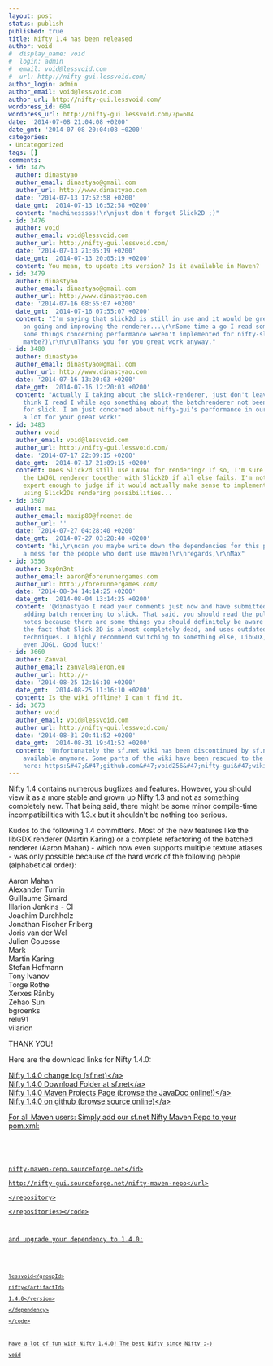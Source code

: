 ```yaml
---
layout: post
status: publish
published: true
title: Nifty 1.4 has been released
author: void
#  display_name: void
#  login: admin
#  email: void@lessvoid.com
#  url: http://nifty-gui.lessvoid.com/
author_login: admin
author_email: void@lessvoid.com
author_url: http://nifty-gui.lessvoid.com/
wordpress_id: 604
wordpress_url: http://nifty-gui.lessvoid.com/?p=604
date: '2014-07-08 21:04:08 +0200'
date_gmt: '2014-07-08 20:04:08 +0200'
categories:
- Uncategorized
tags: []
comments:
- id: 3475
  author: dinastyao
  author_email: dinastyao@gmail.com
  author_url: http://www.dinastyao.com
  date: '2014-07-13 17:52:58 +0200'
  date_gmt: '2014-07-13 16:52:58 +0200'
  content: "machinesssss!\r\njust don't forget Slick2D ;)"
- id: 3476
  author: void
  author_email: void@lessvoid.com
  author_url: http://nifty-gui.lessvoid.com/
  date: '2014-07-13 21:05:19 +0200'
  date_gmt: '2014-07-13 20:05:19 +0200'
  content: You mean, to update its version? Is it available in Maven?
- id: 3479
  author: dinastyao
  author_email: dinastyao@gmail.com
  author_url: http://www.dinastyao.com
  date: '2014-07-16 08:55:07 +0200'
  date_gmt: '2014-07-16 07:55:07 +0200'
  content: "I'm saying that slick2d is still in use and it would be great if you keep
    on going and improving the renderer...\r\nSome time a go I read somewhere that
    some things concerning performance weren't implemented for nifty-slick2d renderer(batchrenderer
    maybe?)\r\n\r\nThanks you for you great work anyway."
- id: 3480
  author: dinastyao
  author_email: dinastyao@gmail.com
  author_url: http://www.dinastyao.com
  date: '2014-07-16 13:20:03 +0200'
  date_gmt: '2014-07-16 12:20:03 +0200'
  content: "Actually I taking about the slick-renderer, just don't leave it behind.\r\nI
    think I read I while ago something about the batchrenderer not been implemented
    for slick. I am just concerned about nifty-gui's performance in our project ;)\r\n\r\nTanks
    a lot for your great work!"
- id: 3483
  author: void
  author_email: void@lessvoid.com
  author_url: http://nifty-gui.lessvoid.com/
  date: '2014-07-17 22:09:15 +0200'
  date_gmt: '2014-07-17 21:09:15 +0200'
  content: Does Slick2d still use LWJGL for rendering? If so, I'm sure you can use
    the LWJGL renderer together with Slick2D if all else fails. I'm not a Slick2D
    expert enough to judge if it would actually make sense to implement the https:&#47;&#47;github.com&#47;void256&#47;nifty-gui&#47;blob&#47;1.4&#47;nifty-core&#47;src&#47;main&#47;java&#47;de&#47;lessvoid&#47;nifty&#47;render&#47;batch&#47;spi&#47;BatchRenderBackend.java
    using Slick2Ds rendering possibilities...
- id: 3507
  author: max
  author_email: maxip89@freenet.de
  author_url: ''
  date: '2014-07-27 04:28:40 +0200'
  date_gmt: '2014-07-27 03:28:40 +0200'
  content: "hi,\r\ncan you maybe write down the dependencies for this project? Its
    a mess for the people who dont use maven!\r\nregards,\r\nMax"
- id: 3556
  author: 3xp0n3nt
  author_email: aaron@forerunnergames.com
  author_url: http://forerunnergames.com/
  date: '2014-08-04 14:14:25 +0200'
  date_gmt: '2014-08-04 13:14:25 +0200'
  content: '@dinastyao I read your comments just now and have submitted a pull request
    adding batch rendering to slick. That said, you should read the pull request commit
    notes because there are some things you should definitely be aware of, such as
    the fact that Slick 2D is almost completely dead, and uses outdated rendering
    techniques. I highly recommend switching to something else, LibGDX, LWJGL, or
    even JOGL. Good luck!'
- id: 3660
  author: Zanval
  author_email: zanval@aleron.eu
  author_url: http://-
  date: '2014-08-25 12:16:10 +0200'
  date_gmt: '2014-08-25 11:16:10 +0200'
  content: Is the wiki offline? I can't find it.
- id: 3673
  author: void
  author_email: void@lessvoid.com
  author_url: http://nifty-gui.lessvoid.com/
  date: '2014-08-31 20:41:52 +0200'
  date_gmt: '2014-08-31 19:41:52 +0200'
  content: 'Unfortunately the sf.net wiki has been discontinued by sf.net and is not
    available anymore. Some parts of the wiki have been rescued to the github wiki
    here: https:&#47;&#47;github.com&#47;void256&#47;nifty-gui&#47;wiki'
---
```

<p>Nifty 1.4 contains numerous bugfixes and features. However, you should view it as a more stable and grown up Nifty 1.3 and not as something completely new. That being said, there might be some minor compile-time incompatibilities with 1.3.x but it shouldn't be nothing too serious.</p>
<p>Kudos to the following 1.4 committers. Most of the new features like the libGDX renderer (Martin Karing) or a complete refactoring of the batched renderer (Aaron Mahan) - which now even supports multiple texture atlases - was only possible because of the hard work of the following people (alphabetical order):</p>
<p>Aaron Mahan<br />
Alexander Tumin<br />
Guillaume Simard<br />
Illarion Jenkins - CI<br />
Joachim Durchholz<br />
Jonathan Fischer Friberg<br />
Joris van der Wel<br />
Julien Gouesse<br />
Mark<br />
Martin Karing<br />
Stefan Hofmann<br />
Tony Ivanov<br />
Torge Rothe<br />
Xerxes R&aring;nby<br />
Zehao Sun<br />
bgroenks<br />
relu91<br />
vilarion</p>
<p>THANK YOU!</p>
<p>Here are the download links for Nifty 1.4.0:</p>
<p><a href="http:&#47;&#47;sourceforge.net&#47;projects&#47;nifty-gui&#47;files&#47;nifty-gui&#47;1.4&#47;nifty-1.4.0-changelog.txt&#47;download">Nifty 1.4.0 change log (sf.net)<&#47;a><br />
<a href="https:&#47;&#47;sourceforge.net&#47;projects&#47;nifty-gui&#47;files&#47;nifty-gui&#47;1.4&#47;">Nifty 1.4.0 Download Folder at sf.net<&#47;a><br />
<a href="http:&#47;&#47;nifty-gui.sourceforge.net&#47;projects&#47;1.4.0&#47;">Nifty 1.4.0 Maven Projects Page (browse the JavaDoc online!)<&#47;a><br />
<a href="https:&#47;&#47;github.com&#47;void256&#47;nifty-gui&#47;tree&#47;nifty-main-1.4.0">Nifty 1.4.0 on github (browse source online)<&#47;a></p>
<p>For all Maven users: Simply add our sf.net Nifty Maven Repo to your pom.xml:</p>
<p><code><repositories><br />
<repository><br />
<id>nifty-maven-repo.sourceforge.net<&#47;id><br />
<url>http:&#47;&#47;nifty-gui.sourceforge.net&#47;nifty-maven-repo<&#47;url><br />
<&#47;repository><br />
<&#47;repositories><&#47;code></p>
<p>and upgrade your dependency to 1.4.0:</p>
<p><code><dependency><br />
<groupId>lessvoid<&#47;groupId><br />
<artifactId>nifty<&#47;artifactId><br />
<version>1.4.0<&#47;version><br />
<&#47;dependency><br />
<&#47;code></p>
<p>Have a lot of fun with Nifty 1.4.0! The best Nifty since Nifty ;-)<br />
void</p>

